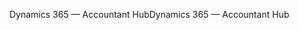 <span data-ttu-id="5db21-101">Dynamics 365 — Accountant Hub</span><span class="sxs-lookup"><span data-stu-id="5db21-101">Dynamics 365 — Accountant Hub</span></span>
